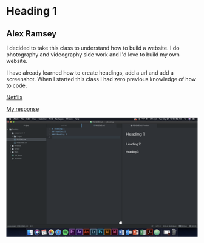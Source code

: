 # Heading 1
## Alex Ramsey

I decided to take this class to understand how to build a website. I do photography and videography side work and I'd love
to build my own website.

I have already learned how to create headings, add a url and add a screenshot. When I started this class I had zero previous
knowledge of how to code.

[Netflix](https://www.netflix.com/)

[My response](./responses.txt)

![Screenshot](./images/assignment-2.png)
